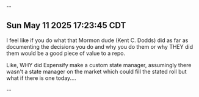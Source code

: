 --

## Sun May 11 2025 17:23:45 CDT

I feel like if you do what that Mormon dude (Kent C. Dodds) did as far as documenting the decisions you do and why you do them or why THEY did them would be a good piece of value to a repo.

Like, WHY did Expensify make a custom state manager, assumingly there wasn't a state manager on the market which could fill the stated roll but what if there is one today....

--

